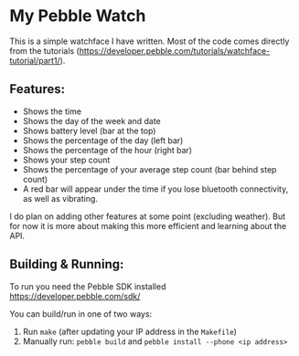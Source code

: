 # My Pebble Watch

This is a simple watchface I have written. Most of the code comes directly from the tutorials (<https://developer.pebble.com/tutorials/watchface-tutorial/part1/>).

## Features:

* Shows the time
* Shows the day of the week and date
* Shows battery level (bar at the top)
* Shows the percentage of the day (left bar)
* Shows the percentage of the hour (right bar)
* Shows your step count
* Shows the percentage of your average step count (bar behind step count)
* A red bar will appear under the time if you lose bluetooth connectivity, as well as vibrating.

I do plan on adding other features at some point (excluding weather). But for now it is more about making this more efficient and learning about the API.

## Building & Running:

To run you need the Pebble SDK installed <https://developer.pebble.com/sdk/>

You can build/run in one of two ways:

1. Run `make` (after updating your IP address in the `Makefile`)
2. Manually run: `pebble build` and `pebble install --phone <ip address>`

